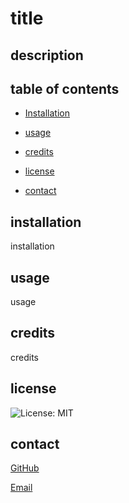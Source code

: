 # title

## description

## table of contents

* [Installation](#installation)

* [usage](#usage)

* [credits](#credits)

* [license](#license)

* [contact](#contact)

## installation 

installation

## usage

usage

## credits

credits

## license

![License: MIT](https://img.shields.io/badge/License-MIT-yellow.svg)

## contact

[GitHub](https://github.com/thenoahac)

[Email](mailto:nole2kgames@gmail.com)